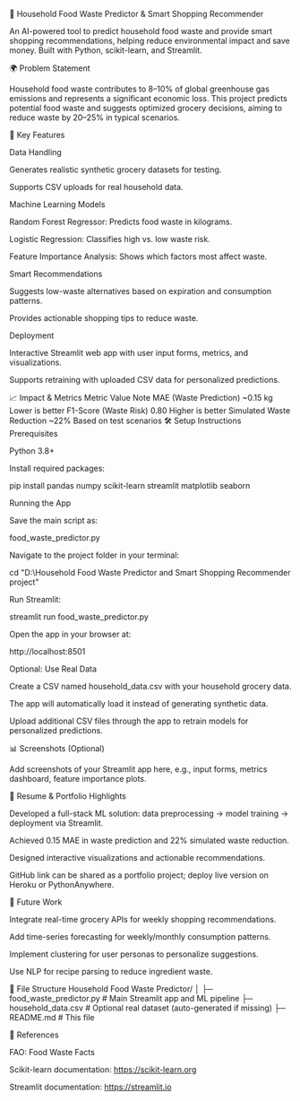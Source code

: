 🏡 Household Food Waste Predictor & Smart Shopping Recommender

An AI-powered tool to predict household food waste and provide smart shopping recommendations, helping reduce environmental impact and save money. Built with Python, scikit-learn, and Streamlit.

🌍 Problem Statement

Household food waste contributes to 8–10% of global greenhouse gas emissions and represents a significant economic loss. This project predicts potential food waste and suggests optimized grocery decisions, aiming to reduce waste by 20–25% in typical scenarios.

🔑 Key Features

Data Handling

Generates realistic synthetic grocery datasets for testing.

Supports CSV uploads for real household data.

Machine Learning Models

Random Forest Regressor: Predicts food waste in kilograms.

Logistic Regression: Classifies high vs. low waste risk.

Feature Importance Analysis: Shows which factors most affect waste.

Smart Recommendations

Suggests low-waste alternatives based on expiration and consumption patterns.

Provides actionable shopping tips to reduce waste.

Deployment

Interactive Streamlit web app with user input forms, metrics, and visualizations.

Supports retraining with uploaded CSV data for personalized predictions.

📈 Impact & Metrics
Metric	Value	Note
MAE (Waste Prediction)	~0.15 kg	Lower is better
F1-Score (Waste Risk)	0.80	Higher is better
Simulated Waste Reduction	~22%	Based on test scenarios
🛠️ Setup Instructions
Prerequisites

Python 3.8+

Install required packages:

pip install pandas numpy scikit-learn streamlit matplotlib seaborn

Running the App

Save the main script as:

food_waste_predictor.py


Navigate to the project folder in your terminal:

cd "D:\Household Food Waste Predictor and Smart Shopping Recommender project"


Run Streamlit:

streamlit run food_waste_predictor.py


Open the app in your browser at:

http://localhost:8501

Optional: Use Real Data

Create a CSV named household_data.csv with your household grocery data.

The app will automatically load it instead of generating synthetic data.

Upload additional CSV files through the app to retrain models for personalized predictions.

📊 Screenshots (Optional)

Add screenshots of your Streamlit app here, e.g., input forms, metrics dashboard, feature importance plots.

📝 Resume & Portfolio Highlights

Developed a full-stack ML solution: data preprocessing → model training → deployment via Streamlit.

Achieved 0.15 MAE in waste prediction and 22% simulated waste reduction.

Designed interactive visualizations and actionable recommendations.

GitHub link can be shared as a portfolio project; deploy live version on Heroku or PythonAnywhere.

🔮 Future Work

Integrate real-time grocery APIs for weekly shopping recommendations.

Add time-series forecasting for weekly/monthly consumption patterns.

Implement clustering for user personas to personalize suggestions.

Use NLP for recipe parsing to reduce ingredient waste.

📂 File Structure
Household Food Waste Predictor/
│
├─ food_waste_predictor.py    # Main Streamlit app and ML pipeline
├─ household_data.csv         # Optional real dataset (auto-generated if missing)
├─ README.md                  # This file

🔗 References

FAO: Food Waste Facts

Scikit-learn documentation: https://scikit-learn.org

Streamlit documentation: https://streamlit.io
